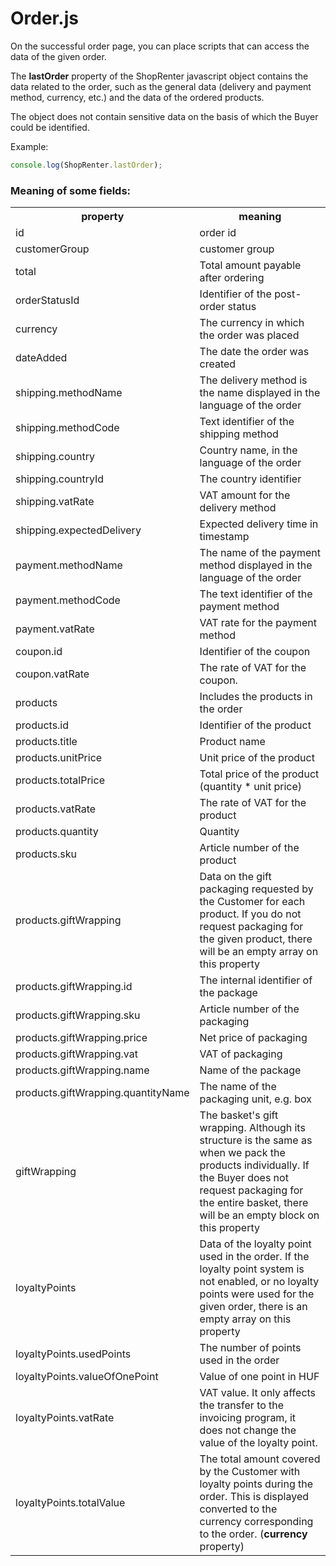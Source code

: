 # Order.js

On the successful order page, you can place scripts that can access the data of the given order. 

The **lastOrder** property of the ShopRenter javascript object contains the data related to the order, such as the general data (delivery and payment method, currency, etc.) and the data of the ordered products.

The object does not contain sensitive data on the basis of which the Buyer could be identified.

Example:
```javascript
console.log(ShopRenter.lastOrder);
```

### Meaning of some fields:

<table> 
    <tr>
        <th>property</th>
        <th>meaning</th>
    </tr>
    <tr>
        <td>id</td>
        <td>order id</td>
    </tr>
    <tr>
        <td>customerGroup</td>
        <td>customer group</td>
    </tr>  
    <tr>
        <td>total</td>
        <td>Total amount payable after ordering</td>
    </tr> 
    <tr>
        <td>orderStatusId</td>
        <td>Identifier of the post-order status</td>
    </tr>
    <tr>
        <td>currency</td>
        <td>The currency in which the order was placed</td>
    </tr>
    <tr>
        <td>dateAdded</td>
        <td>The date the order was created</td>
    </tr>
    <tr>
        <td>shipping.methodName</td>
        <td>The delivery method is the name displayed in the language of the order</td>
    </tr>
    <tr>
        <td>shipping.methodCode</td>
        <td>Text identifier of the shipping method</td>
    </tr>
    <tr>
        <td>shipping.country</td>
        <td>Country name, in the language of the order</td>
    </tr>
    <tr>
        <td>shipping.countryId</td>
        <td>The country identifier</td>
    </tr>
    <tr>
        <td>shipping.vatRate</td>
        <td>VAT amount for the delivery method</td>
    </tr>
    <tr>
        <td>shipping.expectedDelivery</td>
        <td>Expected delivery time in timestamp</td>
    </tr>
    <tr>
        <td>payment.methodName</td>
        <td>The name of the payment method displayed in the language of the order</td>
    </tr>
    <tr>
        <td>payment.methodCode</td>
        <td>The text identifier of the payment method</td>
    </tr>
    <tr>
        <td>payment.vatRate</td>
        <td>VAT rate for the payment method</td>
    </tr>
    <tr>
        <td>coupon.id</td>
        <td>Identifier of the coupon</td>
    </tr>
    <tr>
        <td>coupon.vatRate</td>
        <td>The rate of VAT for the coupon.</td>
    </tr>
    <tr>
        <td>products</td>
        <td>Includes the products in the order</td>
    </tr>
    <tr>
        <td>products.id</td>
        <td>Identifier of the product</td>
    </tr>
    <tr>
        <td>products.title</td>
        <td>Product name</td>
    </tr>
    <tr>
        <td>products.unitPrice</td>
        <td>Unit price of the product</td>
    </tr>
    <tr>
        <td>products.totalPrice</td>
        <td>Total price of the product (quantity * unit price)</td>
    </tr>
    <tr>
        <td>products.vatRate</td>
        <td>The rate of VAT for the product</td>
    </tr>
    <tr>
        <td>products.quantity</td>
        <td>Quantity</td>
    </tr>
    <tr>
        <td>products.sku</td>
        <td>Article number of the product</td>
    </tr>
    <tr>
        <td>products.giftWrapping</td>
        <td>Data on the gift packaging requested by the Customer for each product. If you do not request packaging for the given product, there will be an empty array on this property</td>
    </tr>
    <tr>
        <td>products.giftWrapping.id</td>
        <td>The internal identifier of the package</td>
    </tr>
    <tr>
        <td>products.giftWrapping.sku</td>
        <td>Article number of the packaging</td>
    </tr>
    <tr>
        <td>products.giftWrapping.price</td>
        <td>Net price of packaging</td>
    </tr>
    <tr>
        <td>products.giftWrapping.vat</td>
        <td>VAT of packaging</td>
    </tr>
    <tr>
        <td>products.giftWrapping.name</td>
        <td>Name of the package</td>
    </tr>
    <tr>
        <td>products.giftWrapping.quantityName</td>
        <td>The name of the packaging unit, e.g. box</td>
    </tr>
    <tr>
        <td>giftWrapping</td>
        <td>The basket's gift wrapping. Although its structure is the same as when we pack the products individually. If the Buyer does not request packaging for the entire basket, there will be an empty block on this property</td>
    </tr>
    <tr>
        <td>loyaltyPoints</td>
        <td>Data of the loyalty point used in the order. If the loyalty point system is not enabled, or no loyalty points were used for the given order, there is an empty array on this property</td>
    </tr>
    <tr>
        <td>loyaltyPoints.usedPoints</td>
        <td>The number of points used in the order</td>
    </tr>
    <tr>
        <td>loyaltyPoints.valueOfOnePoint</td>
        <td>Value of one point in HUF</td>
    </tr>
    <tr>
        <td>loyaltyPoints.vatRate</td>
        <td>VAT value. It only affects the transfer to the invoicing program, it does not change the value of the loyalty point.</td>
    </tr>
    <tr>
        <td>loyaltyPoints.totalValue</td>
        <td>The total amount covered by the Customer with loyalty points during the order. This is displayed converted to the currency corresponding to the order. (<strong>currency</strong> property)</td>
    </tr>
</table>
